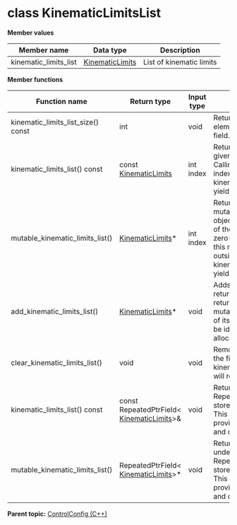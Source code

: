 # class KinematicLimitsList

 **Member values** 

|Member name|Data type|Description|
|-----------|---------|-----------|
|kinematic\_limits\_list| [KinematicLimits](KinematicLimits.md#)|List of kinematic limits|

 **Member functions** 

|Function name|Return type|Input type|Description|
|-------------|-----------|----------|-----------|
|kinematic\_limits\_list\_size\(\) const|int|void|Returns the number of elements currently in the field.|
|kinematic\_limits\_list\(\) const|const [KinematicLimits](KinematicLimits.md#)|int index|Returns the element at the given zero-based index. Calling this method with index outside of \[0, kinematic\_limits\_list\_size\(\)\) yields undefined behavior.|
|mutable\_kinematic\_limits\_list\(\)| [KinematicLimits](KinematicLimits.md#)\*|int index|Returns a pointer to the mutable [KinematicLimits](KinematicLimits.md#) object that stores the value of the element at the given zero-based index. Calling this method with index outside of \[0, kinematic\_limits\_list\_size\(\)\) yields undefined behavior.|
|add\_kinematic\_limits\_list\(\)| [KinematicLimits](KinematicLimits.md#)\*|void|Adds a new element and returns a pointer to it. The returned [KinematicLimits](KinematicLimits.md#) is mutable and will have none of its fields set \(i.e. it will be identical to a newly-allocated [KinematicLimits](KinematicLimits.md#)\).|
|clear\_kinematic\_limits\_list\(\)|void|void|Removes all elements from the field. After calling this, kinematic\_limits\_list\_size\(\) will return zero.|
|kinematic\_limits\_list\(\) const|const RepeatedPtrField< [KinematicLimits](KinematicLimits.md#)\>&|void|Returns the underlying RepeatedPtrField that stores the field's elements. This container class provides STL-like iterators and other methods.|
|mutable\_kinematic\_limits\_list\(\)|RepeatedPtrField< [KinematicLimits](KinematicLimits.md#)\>\*|void|Returns a pointer to the underlying mutable RepeatedPtrField that stores the field's elements. This container class provides STL-like iterators and other methods.|

**Parent topic:** [ControlConfig \(C++\)](../../summary_pages/ControlConfig.md)


